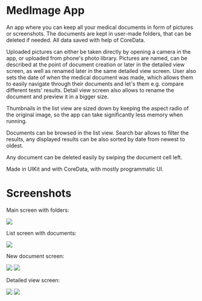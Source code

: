 
# MedImage App
An app where you can keep all your medical documents in form of pictures or screenshots. The documents are kept in user-made folders, that can be deleted if needed. All data saved with help of CoreData.

Uploaded pictures can either be taken directly by opening a camera in the app, or uploaded from phone's photo library.
Pictures are named, can be described at the point of document creation or later in the detailed view screen, as well as renamed later in the same detailed view screen. User also sets the date of when the medical document was made, which allows them to easily navigate through their documents and let's them e.g. compare different tests' results.
Detail view screen also allows to rename the document and preview it in a bigger size.

Thumbnails in the list view are sized down by keeping the aspect radio of the original image, so the app can take significantly less memory when running.

Documents can be browsed in the list view. Search bar allows to filter the results, any displayed results can be also sorted by date from newest to oldest.

Any document can be deleted easily by swiping the document cell left.

Made in UIKit and with CoreData, with mostly programmatic UI.


# Screenshots

Main screen with folders:    

![](/Screenshots/9%20MED.png)

List screen with documents:

![](/Screenshots/10%20MED.png)

New document screen:

![](/Screenshots/7%20MED.png) ![](/Screenshots/13%20MED.png)

Detailed view screen:

![](/Screenshots/11%20MED.png) ![](/Screenshots/12%20MED.png)
